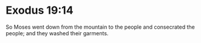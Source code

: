 # Exodus 19:14

So Moses went down from the mountain to the people and consecrated the people; and they washed their garments.
